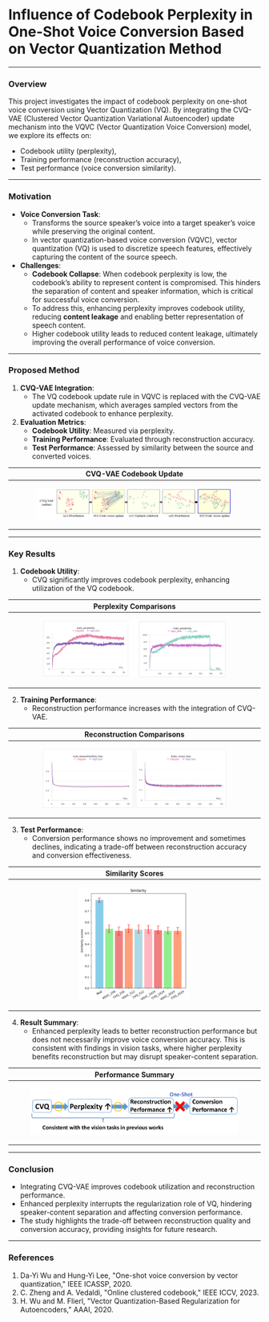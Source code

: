 # Influence of Codebook Perplexity in One-Shot Voice Conversion Based on Vector Quantization Method

---

### **Overview**
This project investigates the impact of codebook perplexity on one-shot voice conversion using Vector Quantization (VQ). By integrating the CVQ-VAE (Clustered Vector Quantization Variational Autoencoder) update mechanism into the VQVC (Vector Quantization Voice Conversion) model, we explore its effects on:
- Codebook utility (perplexity),
- Training performance (reconstruction accuracy),
- Test performance (voice conversion similarity).

---

### **Motivation**
- **Voice Conversion Task**:
  - Transforms the source speaker’s voice into a target speaker’s voice while preserving the original content.
  - In vector quantization-based voice conversion (VQVC), vector quantization (VQ) is used to discretize speech features, effectively capturing the content of the source speech.
- **Challenges**:
  - **Codebook Collapse**: When codebook perplexity is low, the codebook’s ability to represent content is compromised. This hinders the separation of content and speaker information, which is critical for successful voice conversion.
  - To address this, enhancing perplexity improves codebook utility, reducing **content leakage** and enabling better representation of speech content.
  - Higher codebook utility leads to reduced content leakage, ultimately improving the overall performance of voice conversion.

---

### **Proposed Method**
1. **CVQ-VAE Integration**:
   - The VQ codebook update rule in VQVC is replaced with the CVQ-VAE update mechanism, which averages sampled vectors from the activated codebook to enhance perplexity.
2. **Evaluation Metrics**:
   - **Codebook Utility**: Measured via perplexity.
   - **Training Performance**: Evaluated through reconstruction accuracy.
   - **Test Performance**: Assessed by similarity between the source and converted voices.

| **CVQ-VAE Codebook Update** |
|------------------------------|
| <p align="center"><img src="images/cvq.png" alt="CVQ-VAE Codebook Update" width="80%"></p> |

---

### **Key Results**
1. **Codebook Utility**:
   - CVQ significantly improves codebook perplexity, enhancing utilization of the VQ codebook.
   
 | **Perplexity Comparisons** |
 |----------------------------|
 | <p align="center"><img src="images/perplexity.png" alt="Perplexity Comparisons" width="75%"></p> |

2. **Training Performance**:
   - Reconstruction performance increases with the integration of CVQ-VAE.

 | **Reconstruction Comparisons** |
 |----------------------------|
 | <p align="center"><img src="images/reconstruction.png" alt="Reconstructioin Comparisons" width="75%"></p> |

3. **Test Performance**:
   - Conversion performance shows no improvement and sometimes declines, indicating a trade-off between reconstruction accuracy and conversion effectiveness.

 | **Similarity Scores** |
 |------------------------|
 | <p align="center"><img src="images/sim_comparison.png" alt="Similarity Scores" width="45%"></p> |

4. **Result Summary**:
   - Enhanced perplexity leads to better reconstruction performance but does not necessarily improve voice conversion accuracy. This is consistent with findings in vision tasks, where higher perplexity benefits reconstruction but may disrupt speaker-content separation.

 | **Performance Summary** |
 |--------------------------|
 | <p align="center"><img src="images/concolusion.png" alt="Performance Summary" width="85%"></p> |

---

### **Conclusion**
- Integrating CVQ-VAE improves codebook utilization and reconstruction performance.
- Enhanced perplexity interrupts the regularization role of VQ, hindering speaker-content separation and affecting conversion performance.
- The study highlights the trade-off between reconstruction quality and conversion accuracy, providing insights for future research.
  
---
### **References**
1. Da-Yi Wu and Hung-Yi Lee, "One-shot voice conversion by vector quantization," IEEE ICASSP, 2020.
2. C. Zheng and A. Vedaldi, "Online clustered codebook," IEEE ICCV, 2023.
3. H. Wu and M. Flierl, "Vector Quantization-Based Regularization for Autoencoders," AAAI, 2020.
